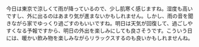 今日は東京で涼しくて雨が降っているので、少し肌寒く感じますね。湿度も高いですし、外に出るのはあまり気が進まないかもしれません。しかし、雨の音を聞きながら家でゆっくり過ごすのもいいですね。明日は天気が回復して、過ごしやすくなる予報ですから、明日の外出を楽しみにしても良さそうです。こういう日には、暖かい飲み物を楽しみながらリラックスするのも良いかもしれませんね。
